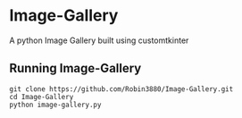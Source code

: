 # Image-Gallery

A python Image Gallery built using customtkinter

## Running Image-Gallery
```
git clone https://github.com/Robin3880/Image-Gallery.git
cd Image-Gallery
python image-gallery.py
```

